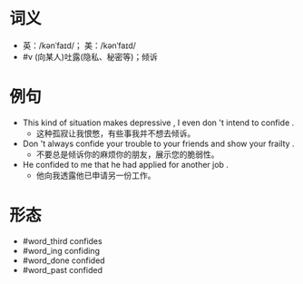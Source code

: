 # 词义
- 英：/kənˈfaɪd/； 美：/kənˈfaɪd/
- #v (向某人)吐露(隐私、秘密等)；倾诉
# 例句
- This kind of situation makes depressive , I even don 't intend to confide .
	- 这种孤寂让我恨憋，有些事我并不想去倾诉。
- Don 't always confide your trouble to your friends and show your frailty .
	- 不要总是倾诉你的麻烦你的朋友，展示您的脆弱性。
- He confided to me that he had applied for another job .
	- 他向我透露他已申请另一份工作。
# 形态
- #word_third confides
- #word_ing confiding
- #word_done confided
- #word_past confided
